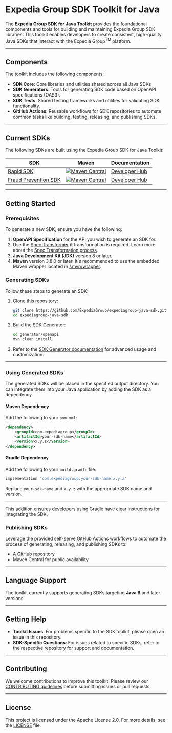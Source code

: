 # Expedia Group SDK Toolkit for Java

The **Expedia Group SDK for Java Toolkit** provides the foundational components and tools for building and maintaining Expedia Group SDK libraries.
This toolkit enables developers to create consistent, high-quality Java SDKs that interact with the Expedia Group<sup>TM</sup> platform.

---

## Components

The toolkit includes the following components:

- **SDK Core**: Core libraries and utilities shared across all Java SDKs
- **SDK Generators**: Tools for generating SDK code based on OpenAPI specifications (OAS3).
- **SDK Tests**: Shared testing frameworks and utilities for validating SDK functionality.
- **GitHub Actions**: Reusable workflows for SDK repositories to automate common tasks like building, testing, releasing, and publishing SDKs.

---

## Current SDKs

The following SDKs are built using the Expedia Group SDK for Java Toolkit:

| SDK                                                                               | Maven                                                                                                                                                                           | Documentation                                                                                       |
|-----------------------------------------------------------------------------------|---------------------------------------------------------------------------------------------------------------------------------------------------------------------------------|-----------------------------------------------------------------------------------------------------|
| [Rapid SDK](https://github.com/ExpediaGroup/rapid-java-sdk)                       | [![Maven Central](https://img.shields.io/maven-central/v/com.expediagroup/rapid-sdk)](https://central.sonatype.com/artifact/com.expediagroup/rapid-sdk)                         | [Developer Hub](https://developers.expediagroup.com/docs/products/rapid/sdk/java)                   |
| [Fraud Prevention SDK](https://github.com/ExpediaGroup/fraud-prevention-java-sdk) | [![Maven Central](https://img.shields.io/maven-central/v/com.expediagroup/fraudpreventionv2-sdk)](https://central.sonatype.com/artifact/com.expediagroup/fraudpreventionv2-sdk) | [Developer Hub](https://developers.expediagroup.com/docs/products/fraud-prevention/sdk/quick-start) |

---

## Getting Started

### Prerequisites

To generate a new SDK, ensure you have the following:

1. **OpenAPI Specification** for the API you wish to generate an SDK for.
2. Use the [Spec Transformer](https://github.com/ExpediaGroup/spec-transformer) if transformation is required. Learn more about
   the [Spec Transformation process](https://github.com/ExpediaGroup/spec-transformer).
3. **Java Development Kit (JDK)** version 8 or later.
4. **Maven** version 3.8.0 or later. It's recommended to use the embedded Maven wrapper located in [/.mvn/wrapper](.mvn/wrapper).

### Generating SDKs

Follow these steps to generate an SDK:

1. Clone this repository:
   ```bash
   git clone https://github.com/ExpediaGroup/expediagroup-java-sdk.git
   cd expediagroup-java-sdk
   ```

2. Build the SDK Generator:
   ```bash
   cd generator/openapi
   mvn clean install
   ```

3. Refer to the [SDK Generator documentation](generator/README.md) for advanced usage and customization.

---

### Using Generated SDKs

The generated SDKs will be placed in the specified output directory. You can integrate them into your Java application by adding the SDK as a dependency.

#### Maven Dependency

Add the following to your `pom.xml`:

```xml
<dependency>
    <groupId>com.expediagroup</groupId>
    <artifactId>your-sdk-name</artifactId>
    <version>x.y.z</version>
</dependency>
```

#### Gradle Dependency

Add the following to your `build.gradle` file:

```groovy
implementation 'com.expediagroup:your-sdk-name:x.y.z'
```

Replace `your-sdk-name` and `x.y.z` with the appropriate SDK name and version.

--- 

This addition ensures developers using Gradle have clear instructions for integrating the SDK.

### Publishing SDKs

Leverage the provided self-serve [GitHub Actions workflows](.github/workflows) to automate the process of generating, releasing, and publishing SDKs to:

- A GitHub repository
- Maven Central for public availability

---

## Language Support

The toolkit currently supports generating SDKs targeting **Java 8** and later versions.

---

## Getting Help

- **Toolkit Issues**: For problems specific to the SDK toolkit, please open an issue in this repository.
- **SDK-Specific Questions**: For issues related to specific SDKs, refer to the respective repository for support and documentation.

---

## Contributing

We welcome contributions to improve this toolkit!
Please review our [CONTRIBUTING guidelines](CONTRIBUTING.md) before submitting issues or pull requests.

---

## License

This project is licensed under the Apache License 2.0. For more details, see the [LICENSE](LICENSE) file.
